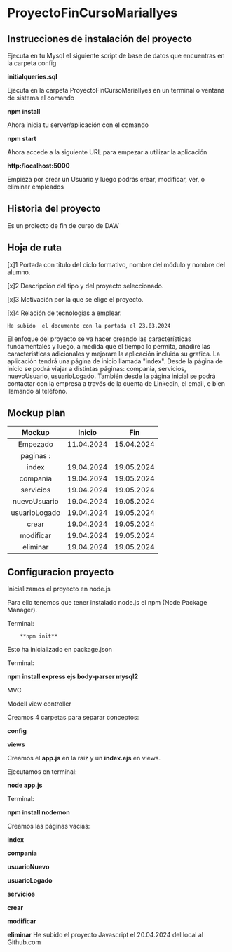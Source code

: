 # ProyectoFinCursoMariaIlyes

## Instrucciones de instalación del proyecto


Ejecuta en tu Mysql el siguiente script de base de datos que encuentras en la carpeta config


   **initialqueries.sql**

Ejecuta en la carpeta ProyectoFinCursoMariaIlyes en un terminal o ventana de sistema el comando


   **npm install**


Ahora inicia tu server/aplicación con el comando


  **npm start**


Ahora accede a la siguiente URL para empezar a utilizar la aplicación


  **http:/localhost:5000**


Empieza por crear un Usuario y luego podrás crear, modificar, ver, o eliminar empleados


 
## Historia del proyecto
Es un proiecto de fin de curso de DAW

## Hoja de ruta
[x]1	Portada con título del ciclo formativo, nombre del módulo y nombre del alumno.

        
[x]2	Descripción del tipo y del proyecto seleccionado.


[x]3	Motivación por la que se elige el proyecto.


[x]4	Relación de tecnologías a emplear.


    He subido  el documento con la portada el 23.03.2024

El enfoque del proyecto se va hacer creando las características fundamentales y luego, a medida que el tiempo lo permita, añadire las caracteristicas 
adicionales y mejorare la aplicación incluida su grafica.
  La aplicación tendrá una página de inicio llamada "index". Desde la página de inicio se podrá viajar a distintas páginas:
  compania, servicios, nuevoUsuario, usuarioLogado. También desde la página inicial se podrá contactar con la empresa a través de la cuenta de Linkedin,
  el email, e bien llamando al teléfono.

## Mockup plan
| Mockup  | Inicio  |  Fin   |
| :-----: | :-----: | :-----:|
| Empezado| 11.04.2024 | 15.04.2024 |
| paginas :                |
| index       |  19.04.2024|19.05.2024|
| compania        | 19.04.2024|19.05.2024|
| servicios       | 19.04.2024|19.05.2024|
| nuevoUsuario         | 19.04.2024|19.05.2024|
| usuarioLogado       | 19.04.2024|19.05.2024|
| crear     | 19.04.2024 |19.05.2024|
| modificar    |  19.04.2024 |19.05.2024|
| eliminar    |   19.04.2024 |19.05.2024|

## Configuracion proyecto
Inicializamos el proyecto en node.js

Para ello tenemos que tener instalado node.js  el npm (Node Package Manager).

Terminal: 


        **npm init**

Esto ha inicializado en package.json

Terminal:

   **npm install express ejs body-parser mysql2**
   
MVC

Modell view controller

Creamos 4 carpetas para separar conceptos:
 
  **config**
    
   
   **views**
   


Creamos el **app.js** en la raíz y un **index.ejs** en views.

Ejecutamos en terminal: 

   **node app.js**

Terminal: 

   **npm install nodemon**

Creamos las páginas vacías:

   **index**

   **compania** 

   **usuarioNuevo**

   **usuarioLogado**

   **servicios**

   **crear**

   **modificar**

   **eliminar** 
 He subido el proyecto Javascript el 20.04.2024 del local al Github.com


